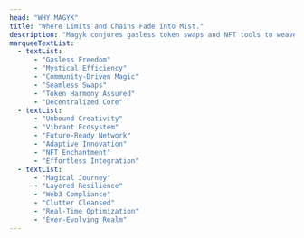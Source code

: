 ```yaml
---
head: "WHY MAGYK"
title: "Where Limits and Chains Fade into Mist."
description: "Magyk conjures gasless token swaps and NFT tools to weave a mystical, decentralized Web3 realm for all."
marqueeTextList:
  - textList:
      - "Gasless Freedom"
      - "Mystical Efficiency"
      - "Community-Driven Magic"
      - "Seamless Swaps"
      - "Token Harmony Assured"
      - "Decentralized Core"
  - textList:
      - "Unbound Creativity"
      - "Vibrant Ecosystem"
      - "Future-Ready Network"
      - "Adaptive Innovation"
      - "NFT Enchantment"
      - "Effortless Integration"
  - textList:
      - "Magical Journey"
      - "Layered Resilience"
      - "Web3 Compliance"
      - "Clutter Cleansed"
      - "Real-Time Optimization"
      - "Ever-Evolving Realm"
---
```

